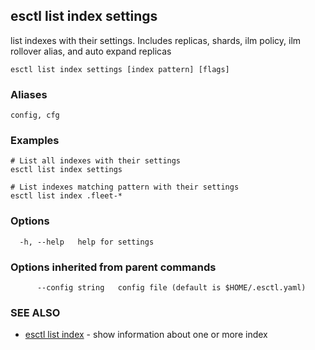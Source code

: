 ## esctl list index settings

list indexes with their settings. Includes replicas, shards, ilm policy, ilm rollover alias, and auto expand replicas

```
esctl list index settings [index pattern] [flags]
```

### Aliases

```
config, cfg
```

### Examples

```
# List all indexes with their settings
esctl list index settings

# List indexes matching pattern with their settings
esctl list index .fleet-*

```

### Options

```
  -h, --help   help for settings
```

### Options inherited from parent commands

```
      --config string   config file (default is $HOME/.esctl.yaml)
```

### SEE ALSO

* [esctl list index](esctl_list_index.md)	 - show information about one or more index

